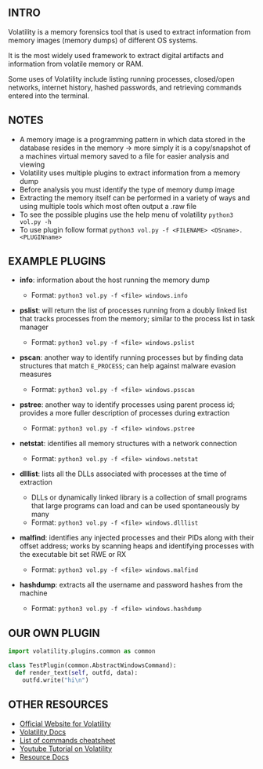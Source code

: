 ## INTRO
Volatility is a memory forensics tool that is used to extract information from memory images (memory dumps) of different OS systems.

It is the most widely used framework to extract digital artifacts and information from volatile memory or RAM.

Some uses of Volatility include listing running processes, closed/open networks, internet history, hashed passwords, and retrieving commands entered into the terminal.

## NOTES
- A memory image is a programming pattern in which data stored in the database resides in the memory → more simply it is a copy/snapshot of a machines virtual memory saved to a file for easier analysis and viewing
- Volatility uses multiple plugins to extract information from a memory dump
- Before analysis you must identify the type of memory dump image
- Extracting the memory itself can be performed in a variety of ways and using multiple tools which most often output a .raw file
- To see the possible plugins use the help menu of volatility ```python3 vol.py -h```
- To use plugin follow format ```python3 vol.py -f <FILENAME> <OSname>.<PLUGINname>```

## EXAMPLE PLUGINS
- **info**: information about the host running the memory dump
  - Format: ```python3 vol.py -f <file> windows.info```
 
- **pslist**: will return the list of processes running from a doubly linked list that tracks processes from the memory; similar to the process list in task manager
  - Format: ```python3 vol.py -f <file> windows.pslist```
 
- **pscan**: another way to identify running processes but by finding data structures that match ```E_PROCESS```; can help against malware evasion measures
  - Format: ```python3 vol.py -f <file> windows.psscan```
 
- **pstree**: another way to identify processes using parent process id; provides a more fuller description of processes during extraction
  - Format: ```python3 vol.py -f <file> windows.pstree```
 
- **netstat**: identifies all memory structures with a network connection
  - Format: ```python3 vol.py -f <file> windows.netstat```
 
- **dlllist**: lists all the DLLs associated with processes at the time of extraction
  - DLLs or dynamically linked library is a collection of small programs that large programs can load and can be used spontaneously by many
  - Format: ```python3 vol.py -f <file> windows.dlllist```
 
- **malfind**: identifies any injected processes and their PIDs along with their offset address; works by scanning heaps and identifying processes with the executable bit set RWE or RX
  - Format: ```python3 vol.py -f <file> windows.malfind```

- **hashdump**: extracts all the username and password hashes from the machine
  - Format: ```python3 vol.py -f <file> windows.hashdump```

## OUR OWN PLUGIN
```python
import volatility.plugins.common as common

class TestPlugin(common.AbstractWindowsCommand):
  def render_text(self, outfd, data):
    outfd.write("hi\n")
```

## OTHER RESOURCES
- [Official Website for Volatility](https://www.volatilityfoundation.org/)
- [Volatility Docs](https://volatility3.readthedocs.io/en/latest/index.html)
- [List of commands cheatsheet](https://book.hacktricks.xyz/generic-methodologies-and-resources/basic-forensic-methodology/memory-dump-analysis/volatility-cheatsheet)
- [Youtube Tutorial on Volatility](https://www.youtube.com/watch?v=Uk3DEgY5Ue8)
- [Resource Docs](https://volatility3.readthedocs.io/en/latest/basics.html)
